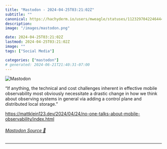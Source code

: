 ```yaml
---
title: "Mastodon - 2024-04-25T03:21:02Z"
subtitle: ""
canonical: https://hachyderm.io/users/mweagle/statuses/112329704224644425
description:
image: "/images/mastodon.png"

date: 2024-04-25T03:21:02Z
lastmod: 2024-04-25T03:21:02Z
image: ""
tags: ["Social Media"]

categories: ["mastodon"]
# generated: 2024-06-21T21:40:31-07:00
---
```

![Mastodon](/images/mastodon.png)

<p>“If anything, the technical and cost challenges inherent in effective mobile observability most obviously necessitate a drastic change in how we think about observing systems in general via adding a control plane and distributed local storage.”</p><p><a href="https://mattklein123.dev/2024/04/24/no-one-talks-about-mobile-observability/index.html" target="_blank" rel="nofollow noopener noreferrer" translate="no"><span class="invisible">https://</span><span class="ellipsis">mattklein123.dev/2024/04/24/no</span><span class="invisible">-one-talks-about-mobile-observability/index.html</span></a></p>


###### [Mastodon Source 🐘](https://hachyderm.io/@mweagle/112329704224644425)

___
